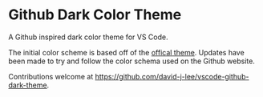 # Github Dark Color Theme

A Github inspired dark color theme for VS Code.

The initial color scheme is based off of the
[offical theme](https://marketplace.visualstudio.com/items?itemName=GitHub.github-vscode-theme).
Updates have been made to try and follow the color schema used on the Github
website.

Contributions welcome at https://github.com/david-j-lee/vscode-github-dark-theme.

